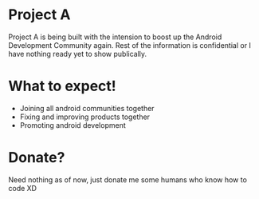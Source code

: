 # Project A
Project A is being built with the intension to boost up the Android Development Community again. Rest of the information is confidential or I have nothing ready yet to show publically.

# What to expect!
  - Joining all android communities together
  - Fixing and improving products together
  - Promoting android development
  
# Donate?
Need nothing as of now, just donate me some humans who know how to code XD
